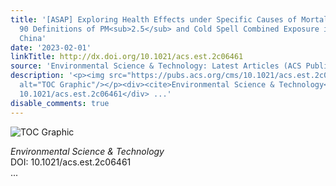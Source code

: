 ```yaml
---
title: '[ASAP] Exploring Health Effects under Specific Causes of Mortality Based on
  90 Definitions of PM<sub>2.5</sub> and Cold Spell Combined Exposure in Shanghai,
  China'
date: '2023-02-01'
linkTitle: http://dx.doi.org/10.1021/acs.est.2c06461
source: 'Environmental Science & Technology: Latest Articles (ACS Publications)'
description: '<p><img src="https://pubs.acs.org/cms/10.1021/acs.est.2c06461/asset/images/medium/es2c06461_0008.gif"
  alt="TOC Graphic"/></p><div><cite>Environmental Science & Technology</cite></div><div>DOI:
  10.1021/acs.est.2c06461</div> ...'
disable_comments: true
---
```

<p><img src="https://pubs.acs.org/cms/10.1021/acs.est.2c06461/asset/images/medium/es2c06461_0008.gif" alt="TOC Graphic"/></p><div><cite>Environmental Science & Technology</cite></div><div>DOI: 10.1021/acs.est.2c06461</div> ...